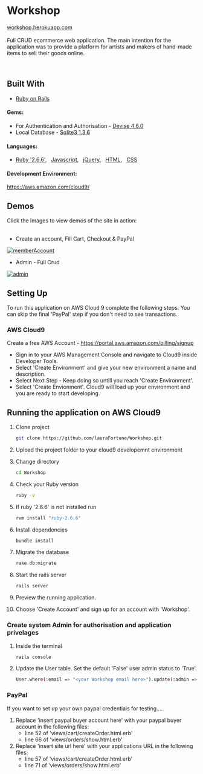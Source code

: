 # Workshop 
[workshop.herokuapp.com](https://afternoon-springs-21626.herokuapp.com/)<br><br>
Full CRUD ecommerce web application. 
The main intention for the application was to provide a platform for artists and makers of hand-made items to sell their goods online. 

<br>

## Built With

- [Ruby on Rails](https://rubyonrails.org/)

#### Gems:
- For Authentication and Authorisation - [Devise 4.6.0](https://rubygems.org/gems/devise/versions/4.6.0) 
- Local Database - [Sqlite3 1.3.6](https://rubygems.org/gems/sqlite3/versions/1.3.6s)

#### Languages:
- [Ruby '2.6.6'](https://www.ruby-lang.org/en/news/2020/03/31/ruby-2-6-6-released), &nbsp; [Javascript](https://developer.mozilla.org/en-US/docs/Web/JavaScript), &nbsp; [jQuery](https://jquery.com), &nbsp; [HTML](https://developer.mozilla.org/en-US/docs/Learn/HTML), &nbsp; [CSS](https://developer.mozilla.org/en-US/docs/Web/CSS)

#### Development Environment:
https://aws.amazon.com/cloud9/


## Demos
Click the Images to view demos of the site in action: <br><br>

- Create an account, Fill Cart, Checkout & PayPal

[![memberAccount](https://user-images.githubusercontent.com/48602973/81713522-e276bd00-946d-11ea-9674-35f281698ba3.png)](https://www.youtube.com/watch?v=oqia1FRpQbI)

- Admin - Full Crud

[![admin](https://user-images.githubusercontent.com/48602973/81724587-86676500-947c-11ea-9ad4-e9b8c499daec.png)](https://youtu.be/cVL7Owu6dW8)



## Setting Up
To run this application on AWS Cloud 9 complete the following steps. You can skip the final 'PayPal' step if you don't need to see transactions.

### AWS Cloud9
Create a free AWS Account  - https://portal.aws.amazon.com/billing/signup
   - Sign in to your AWS Management Console and navigate to Cloud9 inside Developer Tools.
   - Select 'Create Environment' and give your new environment a name and description.
   - Select Next Step - Keep doing so untill you reach 'Create Environment'.
   - Select 'Create Envionment'. Cloud9 will load up your environment and you are ready to start developing.


## Running the application on AWS Cloud9

1. Clone project 

   ```bash
   git clone https://github.com/lauraFortune/Workshop.git
   ```
2. Upload the project folder to your cloud9 developemnt environment

3. Change directory
   ```bash
   cd Workshop
   ```
4. Check your Ruby version
   ```bash
   ruby -v
   ```
5. If ruby '2.6.6' is not installed run
   ```bash
   rvm install "ruby-2.6.6"
   ```
6. Install dependencies
   ```bash
   bundle install
   ```
7. Migrate the database
   ```bash
   rake db:migrate
   ```
8. Start the rails server
   ```bash
   rails server
   ```
9. Preview the running application.

10. Choose 'Create Account' and sign up for an account with 'Workshop'.


### Create system Admin for authorisation and application privelages

1. Inside the terminal
   ```bash
   rails console
   ```
2. Update the User table. Set the default 'False' user admin status to 'True'.
   ```bash
   User.where(:email => "<your Workshop email here>").update(:admin => true)
   ```
   
   
### PayPal

If you want to set up your own paypal credentials for testing....
   1. Replace 'insert paypal buyer account here' with your paypal buyer account in the following files: 
      - line 52 of 'views/cart/createOrder.html.erb'
      - line 66 of 'views/orders/show.html.erb'
   2. Replace 'insert site url here' with your applications URL in the following files:
      - line 57 of 'views/cart/createOrder.html.erb'
      - line 71 of 'views/orders/show.html.erb'

